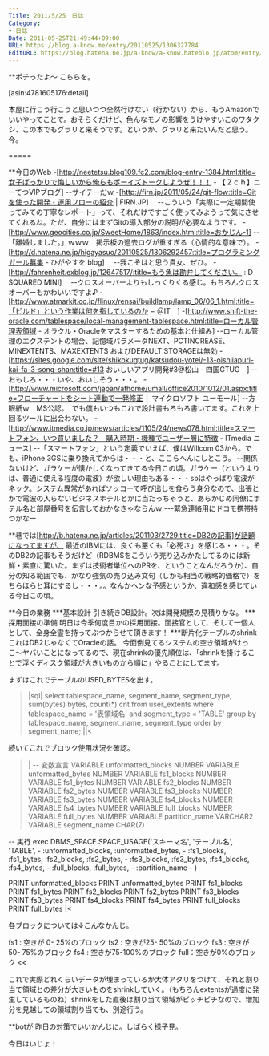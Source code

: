 ```yaml
---
Title: 2011/5/25　日誌
Category:
- 日誌
Date: 2011-05-25T21:49:44+09:00
URL: https://blog.a-know.me/entry/20110525/1306327784
EditURL: https://blog.hatena.ne.jp/a-know/a-know.hateblo.jp/atom/entry/12921228815727979695
---
```



**ポチったよ〜
こちらを。


[asin:4781605176:detail]

本屋に行こう行こうと思いつつ全然行けない（行かない）から、もうAmazonでいいやってことで。おそらくだけど、色んなモノの影響をうけやすいこのワタクシ、この本でもグラリと来そうです。というか、グラリと来たいんだと思う。今。

=====

**今日のWeb
-[http://neetetsu.blog109.fc2.com/blog-entry-1384.html:title=女子ばっかりで悔しいから俺らもボーイズトークしようぜ！！！ - 【２ｃｈ】ニーてつVIPブログ]
--サイテーだｗ
-[http://firn.jp/2011/05/24/git-flow:title=Gitを使った開発・運用フローの紹介 | FIRN.JP]　
--こういう「実際に一定期間使ってみての丁寧なレポート」って、それだけですごく使ってみようって気にさせてくれるね。ただ、自分にはまずGitの導入部分の説明が必要なようです。
-[http://www.geocities.co.jp/SweetHome/1863/index.html:title=おかじん-1]
--「離婚しました。」ｗｗｗ　掲示板の過去ログが重すぎる（心情的な意味で）。
-[http://d.hatena.ne.jp/higayasuo/20110525/1306292457:title=プログラミングガール募集 - ひがやすを blog]　
--我こそはと思う貴女、ぜひ。
-[http://fahrenheit.exblog.jp/12647517/:title=もう魚は勘弁してください。 : D SQUARED MINI]　
--クロスオーバーよりもしっくりくる感じ。もちろんクロスオーバーもかわいいですよ♪
-[http://www.atmarkit.co.jp/flinux/rensai/buildlamp/lamp_06/06_1.html:title=「ビルド」という作業は何を指しているのか − ＠IT　]
-[http://www.shift-the-oracle.com/tablespace/local-management-tablespace.html:title=ローカル管理表領域 - オラクル・Oracleをマスターするための基本と仕組み]
--ローカル管理のエクステントの場合、記憶域パラメータNEXT、PCTINCREASE、MINEXTENTS、MAXEXTENTS およびDEFAULT STORAGEは無効
-[https://sites.google.com/site/shikokugtug/katsudou-yotei/-13-oishiiapuri-kai-fa-3-song-shan:title=#13 おいしいアプリ開発#3@松山 - 四国GTUG　]
--おもしろ・・・いや、おいしそう・・・。
-[http://www.microsoft.com/japan/athome/umall/office2010/1012/01.aspx:title=フローチャートをシート連動で一発修正 │ マイクロソフト ユーモール]
--方眼紙ｗ　MS公認。　でも僕もいつもこれで設計書もろもろ書いてます。これを上回るツールに出会わない。
-[http://www.itmedia.co.jp/news/articles/1105/24/news078.html:title=スマートフォン、いつ買いました？　購入時期・機種でユーザー層に特徴 - ITmedia ニュース]
--「スマートフォン」という定義でいえば、僕はWillcom 03から。でも、iPhone 3GSに乗り換えてからは・・・と、ここらへんにしとこう。
--関係ないけど、ガラケーが懐かしくなってきてる今日この頃。ガラケー（というよりは、普通に使える程度の電波）が欲しい理由もある・・・sbはやっぱり電波がネック。システム異常があればソッコーで呼び出しを食らう身分なので、出張とかで電波の入らないビジネスホテルとかに当たっちゃうと、あらかじめ同僚にホテル名と部屋番号を伝言しておかなきゃならんｗ
---緊急連絡用にドコモ携帯持つかなー


**巷では[http://b.hatena.ne.jp/articles/201103/2729:title=DB2の記事]が話題になってますが、
最近のIBMには、良くも悪くも「必死さ」を感じる・・・。そのDB2の記事もそうだけど（RDBMSをこういう売り込みかたしてるのには新鮮・素直に驚いた。まずは技術者単位へのPRを、ということなんだろうか）、自分の知る範囲でも、かなり強気の売り込み文句（しかも相当の戦略的価格で）をちらほらと耳にするし・・・。。なんかヘンな予感というか、違和感を感じている今日この頃。


**今日の業務
***基本設計
引き続きDB設計。次は開発規模の見積りかな。
***採用面接の準備
明日は今季何度目かの採用面接。面接官として、そして一個人として、全身全霊を持ってぶつからせて頂きます！
***断片化テーブルのshrink
これはDB2じゃなくてOracleの話。
今面倒見てるシステムの空き領域がけっこ〜ヤバいことになってるので、現在shrinkの優先順位は、「shrinkを掛けることで浮くディスク領域が大きいものから順に」やることにしてます。

まずはこれでテーブルのUSED_BYTESを出す。

>|sql|
select tablespace_name, segment_name, segment_type, sum(bytes) bytes, count(*) cnt
from user_extents
where tablespace_name = '表領域名' and
segment_type = 'TABLE'
group by tablespace_name, segment_name, segment_type
order by segment_name;
||<


続いてこれでブロック使用状況を確認。

>|
 -- 変数宣言
VARIABLE unformatted_blocks NUMBER
VARIABLE unformatted_bytes  NUMBER
VARIABLE fs1_blocks         NUMBER
VARIABLE fs1_bytes          NUMBER
VARIABLE fs2_blocks         NUMBER
VARIABLE fs2_bytes          NUMBER
VARIABLE fs3_blocks         NUMBER
VARIABLE fs3_bytes          NUMBER
VARIABLE fs4_blocks         NUMBER
VARIABLE fs4_bytes          NUMBER
VARIABLE full_blocks        NUMBER
VARIABLE full_bytes         NUMBER
VARIABLE partition_name     VARCHAR2
VARIABLE segment_name       CHAR(7)

 -- 実行
exec DBMS_SPACE.SPACE_USAGE('スキーマ名', 'テーブル名', 'TABLE', -
       :unformatted_blocks, :unformatted_bytes, -
       :fs1_blocks, :fs1_bytes, :fs2_blocks, :fs2_bytes, -
       :fs3_blocks, :fs3_bytes, :fs4_blocks, :fs4_bytes, -
       :full_blocks, :full_bytes, -
       :partition_name -
)

PRINT unformatted_blocks
PRINT unformatted_bytes
PRINT fs1_blocks
PRINT fs1_bytes
PRINT fs2_blocks
PRINT fs2_bytes
PRINT fs3_blocks
PRINT fs3_bytes
PRINT fs4_blocks
PRINT fs4_bytes
PRINT full_blocks
PRINT full_bytes
|<

各ブロックについては↓こんなかんじ。

>>
fs1 : 空きが 0- 25%のブロック
fs2 : 空きが25- 50%のブロック
fs3 : 空きが50- 75%のブロック
fs4 : 空きが75-100%のブロック
full：空きが0%のブロック
<<

これで実際どれくらいデータが埋まっているか大体アタリをつけて、それと割り当て領域との差分が大きいものをshrinkしていく。（もちろんextentsが過度に発生しているものね）shrinkをした直後は割り当て領域がピッチピチなので、増加分を見越しての領域割り当ても、別途行う。


**botが
昨日の対策でいいかんじに。しばらく様子見。



今日はいじょ！


<script src="https://moshi-moshi.moshimo.works/moshimoshi/a_know_blog/20110525-1306327784?title=2011/5/25%E3%80%80%E6%97%A5%E8%AA%8C"></script>
